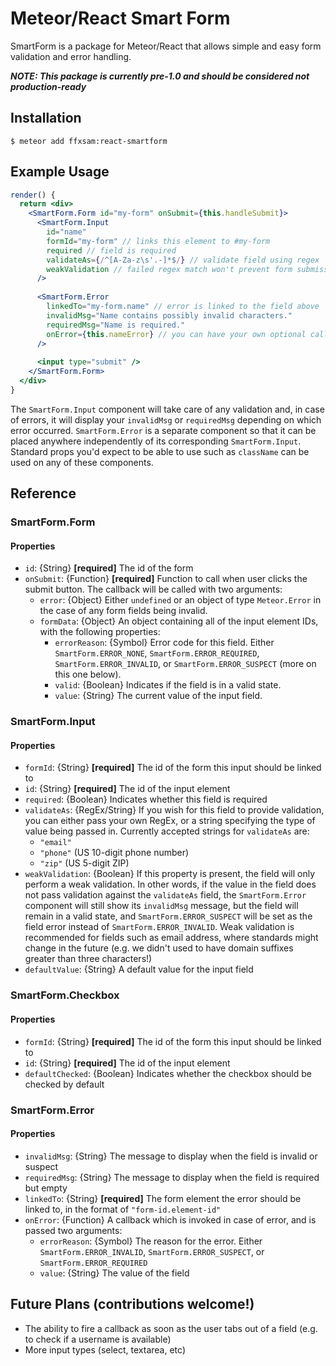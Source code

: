 # Meteor/React Smart Form

SmartForm is a package for Meteor/React that allows simple and easy form validation and error handling.

***NOTE: This package is currently pre-1.0 and should be considered not production-ready***

## Installation

    $ meteor add ffxsam:react-smartform

## Example Usage

```jsx
render() {
  return <div>
    <SmartForm.Form id="my-form" onSubmit={this.handleSubmit}>
      <SmartForm.Input
        id="name"
        formId="my-form" // links this element to #my-form
        required // field is required
        validateAs={/^[A-Za-z\s'.-]*$/} // validate field using regex
        weakValidation // failed regex match won't prevent form submission
      />
      
      <SmartForm.Error
        linkedTo="my-form.name" // error is linked to the field above
        invalidMsg="Name contains possibly invalid characters."
        requiredMsg="Name is required."
        onError={this.nameError} // you can have your own optional callback in case of error
      />
      
      <input type="submit" />
    </SmartForm.Form>
  </div>
}
```

The `SmartForm.Input` component will take care of any validation and, in case of errors, it will display your `invalidMsg` or `requiredMsg` depending on which error occurred. `SmartForm.Error` is a separate component so that it can be placed anywhere independently of its corresponding `SmartForm.Input`. Standard props you'd expect to be able to use such as `className` can be used on any of these components.

## Reference

### SmartForm.Form

#### Properties
* `id`: {String} **[required]** The id of the form
* `onSubmit`: {Function} **[required]** Function to call when user clicks the submit button. The callback will be called with two arguments:
	* `error`: {Object} Either `undefined` or an object of type `Meteor.Error` in the case of any form fields being invalid.
	* `formData`: {Object}  An object containing all of the input element IDs, with the following properties:
		* `errorReason`: {Symbol} Error code for this field. Either `SmartForm.ERROR_NONE`, `SmartForm.ERROR_REQUIRED`, `SmartForm.ERROR_INVALID`, or `SmartForm.ERROR_SUSPECT` (more on this one below).
		* `valid`: {Boolean} Indicates if the field is in a valid state.
		* `value`: {String} The current value of the input field.

### SmartForm.Input

#### Properties
* `formId`: {String} **[required]** The id of the form this input should be linked to
* `id`: {String} **[required]** The id of the input element
* `required`: {Boolean} Indicates whether this field is required
* `validateAs`: {RegEx/String} If you wish for this field to provide validation, you can either pass your own RegEx, or a string specifying the type of value being passed in. Currently accepted strings for `validateAs` are:
	* `"email"`
	* `"phone"` (US 10-digit phone number)
	* `"zip"` (US 5-digit ZIP)
* `weakValidation`: {Boolean} If this property is present, the field will only perform a weak validation. In other words, if the value in the field does not pass validation against the `validateAs` field, the `SmartForm.Error` component will still show its `invalidMsg` message, but the field will remain in a valid state, and `SmartForm.ERROR_SUSPECT` will be set as the field error instead of `SmartForm.ERROR_INVALID`. Weak validation is recommended for fields such as email address, where standards might change in the future (e.g. we didn't used to have domain suffixes greater than three characters!)
* `defaultValue`: {String} A default value for the input field

### SmartForm.Checkbox

#### Properties
* `formId`: {String} **[required]** The id of the form this input should be linked to
* `id`: {String} **[required]** The id of the input element
* `defaultChecked`: {Boolean} Indicates whether the checkbox should be checked by default

### SmartForm.Error

#### Properties
* `invalidMsg`: {String} The message to display when the field is invalid or suspect
* `requiredMsg`: {String} The message to display when the field is required but empty
* `linkedTo`: {String} **[required]** The form element the error should be linked to, in the format of `"form-id.element-id"`
* `onError`: {Function} A callback which is invoked in case of error, and is passed two arguments:
	* `errorReason`: {Symbol} The reason for the error. Either `SmartForm.ERROR_INVALID`, `SmartForm.ERROR_SUSPECT`, or `SmartForm.ERROR_REQUIRED`
	* `value`: {String} The value of the field

## Future Plans (contributions welcome!)
* The ability to fire a callback as soon as the user tabs out of a field (e.g. to check if a username is available)
* More input types (select, textarea, etc)
